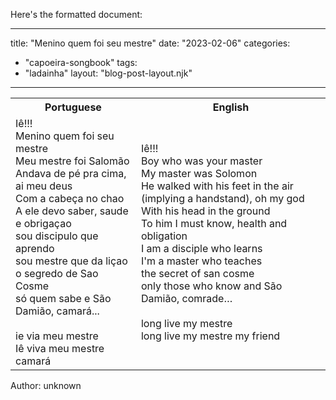 Here's the formatted document:

---
title: "Menino quem foi seu mestre"
date: "2023-02-06"
categories: 
  - "capoeira-songbook"
tags: 
  - "ladainha"
layout: "blog-post-layout.njk"
---

<table class="capoeira-table">
    <tr class="header-row">
        <th>Portuguese</th>
        <th>English</th>
    </tr>
    <tr>
        <td>Iê!!!<br>
        Menino quem foi seu mestre<br>
        Meu mestre foi Salomão<br>
        Andava de pé pra cima, ai meu deus<br>
        Com a cabeça no chao<br>
        A ele devo saber, saude e obrigaçao<br>
        sou discipulo que aprendo<br>
        sou mestre que da liçao<br>
        o segredo de Sao Cosme<br>
        só quem sabe e São Damião, camará...<br>
        <br>
        ie via meu mestre<br>
        Iê viva meu mestre camará</td>
        <td>Iê!!!<br>
        Boy who was your master<br>
        My master was Solomon<br>
        He walked with his feet in the air (implying a handstand), oh my god<br>
        With his head in the ground<br>
        To him I must know, health and obligation<br>
        I am a disciple who learns<br>
        I'm a master who teaches<br>
        the secret of san cosme<br>
        only those who know and São Damião, comrade…<br>
        <br>
        long live my mestre<br>
        long live my mestre my friend</td>
    </tr>
</table>

<figcaption>
Author: unknown
</figcaption>
